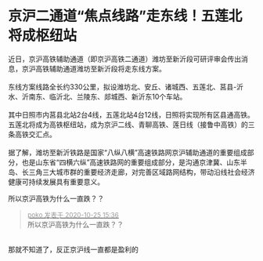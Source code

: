 # 京沪二通道“焦点线路”走东线！五莲北将成枢纽站


近日，京沪高铁辅助通道（即京沪高铁二通道）潍坊至新沂段可研评审会传出消息，京沪高铁辅助通道潍坊至新沂段将走东线方案。<br />
<br />
东线方案线路全长约330公里，拟设潍坊北、安丘、诸城西、五莲北、莒县-沂水、沂南东、临沂北、兰陵东、郯城西、新沂东10个车站。<br />
<br />
其中日照市内莒县北站2台4线，五莲北站4台12线，日照将实现所有区县通高铁。五莲北将成为高铁枢纽站，成为京沪二线、青聊高铁、莲日线（接鲁中高铁）的三条高铁交汇点。<br />
<br />
据了解，潍坊至新沂铁路是国家“八纵八横”高速铁路网京沪辅助通道的重要组成部分，也是山东省“四横六纵”高速铁路网的重要组成部分，是沟通京津冀、山东半岛、长三角三大城市群的重要经济走廊，对完善区域路网结构，带动沿线社会经济健康可持续发展具有重要意义。<img id="aimg_kqPkc" onclick="zoom(this, this.src, 0, 0, 0)" class="zoom" src="https://cdn.jsdelivr.net/gh/hishis/forum-master/public/images/patch.gif" onmouseover="img_onmouseoverfunc(this)" onload="thumbImg(this)" border="0" alt="" />

所以京沪高铁为什么一直跌？？

<div class="quote"><blockquote><font size="2"><a href="https://www.hostloc.com/forum.php?mod=redirect&amp;goto=findpost&amp;pid=9350074&amp;ptid=758289" target="_blank"><font color="#999999">poko 发表于 2020-10-25 15:36</font></a></font><br />
所以京沪高铁为什么一直跌？？</blockquote></div><br />
那就不知道了，反正京沪线一直都是盈利的<img id="aimg_aH99K" onclick="zoom(this, this.src, 0, 0, 0)" class="zoom" src="https://cdn.jsdelivr.net/gh/hishis/forum-master/public/images/patch.gif" onmouseover="img_onmouseoverfunc(this)" onload="thumbImg(this)" border="0" alt="" />
